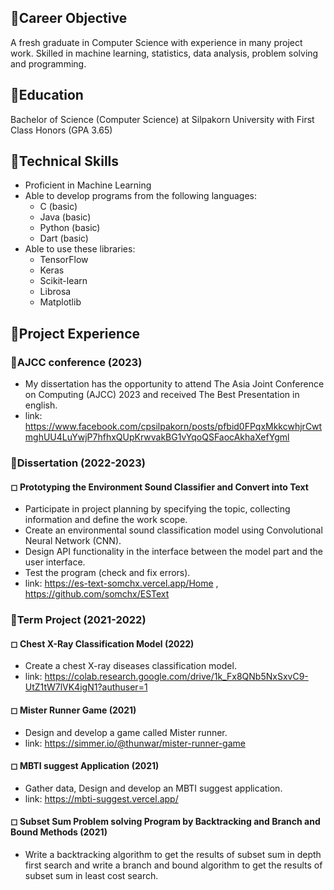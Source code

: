 ## 🔸Career Objective
A fresh graduate in Computer Science with experience in many project work. Skilled in machine learning, statistics,
data analysis, problem solving and programming. 

## 🔸Education
Bachelor of Science (Computer Science) at Silpakorn University with First Class Honors (GPA 3.65)

## 🔸Technical Skills
- Proficient in Machine Learning
- Able to develop programs from the following languages:
  - C (basic)
  - Java (basic)
  - Python (basic)
  - Dart (basic)
- Able to use these libraries:
  - TensorFlow
  - Keras
  - Scikit-learn
  - Librosa
  - Matplotlib

## 🔸Project Experience
### 🔹AJCC conference (2023)
- My dissertation has the opportunity to attend The Asia Joint Conference on Computing (AJCC) 2023 and received The Best Presentation in english.
- link: https://www.facebook.com/cpsilpakorn/posts/pfbid0FPqxMkkcwhjrCwtmghUU4LuYwjP7hfhxQUpKrwvakBG1vYqoQSFaocAkhaXefYgml


### 🔹Dissertation (2022-2023)
#### ◻ Prototyping the Environment Sound Classifier and Convert into Text 
- Participate in project planning by specifying the topic, collecting information and define the work scope.
- Create an environmental sound classification model using Convolutional Neural Network (CNN).
- Design API functionality in the interface between the model part and the user interface.
- Test the program (check and fix errors).
- link: https://es-text-somchx.vercel.app/Home , https://github.com/somchx/ESText

### 🔹Term Project (2021-2022)
#### ◻ Chest X-Ray Classification Model (2022)
- Create a chest X-ray diseases classification model.
- link: https://colab.research.google.com/drive/1k_Fx8QNb5NxSxvC9-UtZ1tW7lVK4igN1?authuser=1

#### ◻ Mister Runner Game (2021)
- Design and develop a game called Mister runner.
- link: https://simmer.io/@thunwar/mister-runner-game

#### ◻ MBTI suggest Application (2021)
- Gather data, Design and develop an MBTI suggest application.
- link: https://mbti-suggest.vercel.app/

#### ◻ Subset Sum Problem solving Program by Backtracking and Branch and Bound Methods (2021)
- Write a backtracking algorithm to get the results of subset sum in depth first search and write a branch and bound algorithm to get the results of subset sum in least cost search.

